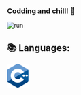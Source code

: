### Codding and chill! 👋
![run](https://media0.giphy.com/media/WfwzZpfH8Ejra/giphy.gif)

## 📚 Languages:
<img src="https://github.com/Alaamimi/Alaamimi/blob/main/Src/1200px-ISO_C%2B%2B_Logo.svg.png" width="50"/>
<!--
**Alaamimi/Alaamimi** is a ✨ _special_ ✨ repository because its `README.md` (this file) appears on your GitHub profile.


